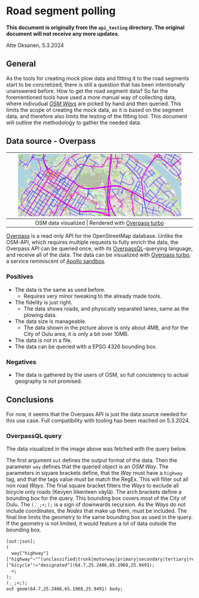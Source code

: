 # Road segment polling

**This document is originally from the `api_testing` directory.
The original document will not receive any more updates.**

Atte Oksanen, 5.3.2024

## General

As the tools for creating mock plow data and fitting it to the road segments start to be concretized,
there is still a question that has been intentionally unanswered before.
How to get the road segment data?
So far the forementioned tools have used a more manual way of collecting data,
where indivudual [*OSM Ways*](https://wiki.openstreetmap.org/wiki/Way) are picked by hand and then queried.
This limits the scope of creating the mock data, as it is based on the segment data,
and therefore also limits the testing of the fitting tool.
This document will outline the methodology to gather the needed data.

<div style="page-break-after: always;"></div>

## Data source - Overpass

|<img alt='Road segment data' src='./images/roadSegment2.PNG' style='width: 90%'></img>|
|:--:|
| OSM data visualized \| Rendered with [Overpass turbo](https://geojson.io/#map=2/0/20)|

[Overpass](https://wiki.openstreetmap.org/wiki/Overpass_API) is a read only API for the OpenStreetMap database.
Unlike the OSM-API, which requires multiple requests to fully enrich the data,
the Overpass API can be queried once, with its [OverpassQL](https://wiki.openstreetmap.org/wiki/Overpass_API/Overpass_QL)-querying language, and receive all of the data.
The data can be visualized with [Overpass turbo](https://overpass-turbo.eu/); a service reminiscent of [Apollo sandbox](https://www.apollographql.com/docs/graphos/explorer/sandbox/).

### Positives

- The data is the same as used before.
  - Requires very minor tweaking to the already made tools.
- The fidelity is just right.
  - The data shows roads, and physically separated lanes, same as the plowing data.
- The data size is manageable.
  - The data shown in the picture above is only about 4MB, and for the City of Oulu area, it is only a bit over 10MB.
- The data is not in a file.
- The data can be queried with a EPSG 4326 bounding box.

### Negatives

- The data is gathered by the users of OSM, so full concistency to actual geography is not promised.

<div style="page-break-after: always;"></div>

## Conclusions

For now, it seems that the Overpass API is just the data source needed for this use case.
Full compatibility with tooling has been reached on 5.3.2024.

### OverpassQL query

The data visualized in the image above was fetched with the query below.

The first argument `out` defines the output format of the data.
Then the parameter `way` defines that the queried object is an *OSM Way*.
The parameters in square brackets define, that the *Way* must have a `highway` tag,
and that the tags value must be match the RegEx.
This will filter out all non road *Ways*.
The final square bracket filters the *Ways* to exclude all bicycle only roads (Kevyen liikenteen väylä).
The arch brackets define a bounding box for the query.
This bounding box covers most of the City of Oulu.
The `(._;<;);` is a sign of downwards recursion.
As the *Ways* do not include coordinates, the *Nodes* that make up them, must be included.
The final line limits the geometry to the same bounding box as used in the query.
If the geometry is not limited, it would feature a lot of data outside the bounding box.

```OQL
[out:json];
(
  way["highway"]["highway"~"^(unclassified|trunk|motorway|primary|secondary|tertiary|residential)$"]["bicycle"!="designated"](64.7,25.2486,65.1968,25.9491);
  <;
);
(._;<;);
out geom(64.7,25.2486,65.1968,25.9491) body;
```
